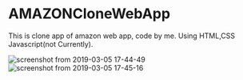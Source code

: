 # AMAZONCloneWebApp
This is clone app of amazon web app, code by me.
Using HTML,CSS Javascript(not Currently).

![screenshot from 2019-03-05 17-44-49](https://user-images.githubusercontent.com/31858286/53805253-aa254600-3f6f-11e9-8269-d816d6eef421.png) ![screenshot from 2019-03-05 17-45-16](https://user-images.githubusercontent.com/31858286/53805260-ad203680-3f6f-11e9-9921-0b556bda5665.png)

